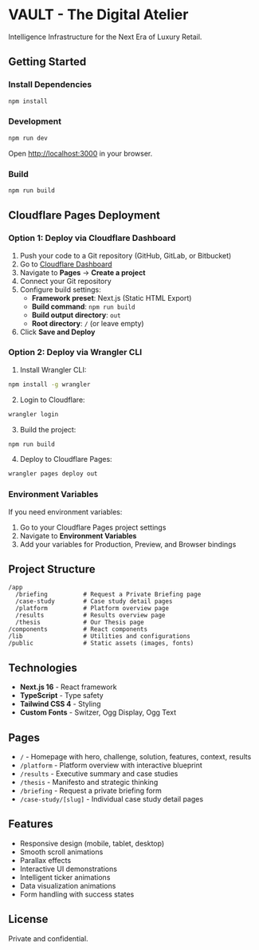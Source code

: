 # VAULT - The Digital Atelier

Intelligence Infrastructure for the Next Era of Luxury Retail.

## Getting Started

### Install Dependencies

```bash
npm install
```

### Development

```bash
npm run dev
```

Open [http://localhost:3000](http://localhost:3000) in your browser.

### Build

```bash
npm run build
```

## Cloudflare Pages Deployment

### Option 1: Deploy via Cloudflare Dashboard

1. Push your code to a Git repository (GitHub, GitLab, or Bitbucket)
2. Go to [Cloudflare Dashboard](https://dash.cloudflare.com)
3. Navigate to **Pages** → **Create a project**
4. Connect your Git repository
5. Configure build settings:
   - **Framework preset**: Next.js (Static HTML Export)
   - **Build command**: `npm run build`
   - **Build output directory**: `out`
   - **Root directory**: `/` (or leave empty)
6. Click **Save and Deploy**

### Option 2: Deploy via Wrangler CLI

1. Install Wrangler CLI:
```bash
npm install -g wrangler
```

2. Login to Cloudflare:
```bash
wrangler login
```

3. Build the project:
```bash
npm run build
```

4. Deploy to Cloudflare Pages:
```bash
wrangler pages deploy out
```

### Environment Variables

If you need environment variables:

1. Go to your Cloudflare Pages project settings
2. Navigate to **Environment Variables**
3. Add your variables for Production, Preview, and Browser bindings

## Project Structure

```
/app
  /briefing          # Request a Private Briefing page
  /case-study        # Case study detail pages
  /platform          # Platform overview page
  /results           # Results overview page
  /thesis            # Our Thesis page
/components          # React components
/lib                 # Utilities and configurations
/public              # Static assets (images, fonts)
```

## Technologies

- **Next.js 16** - React framework
- **TypeScript** - Type safety
- **Tailwind CSS 4** - Styling
- **Custom Fonts** - Switzer, Ogg Display, Ogg Text

## Pages

- `/` - Homepage with hero, challenge, solution, features, context, results
- `/platform` - Platform overview with interactive blueprint
- `/results` - Executive summary and case studies
- `/thesis` - Manifesto and strategic thinking
- `/briefing` - Request a private briefing form
- `/case-study/[slug]` - Individual case study detail pages

## Features

- Responsive design (mobile, tablet, desktop)
- Smooth scroll animations
- Parallax effects
- Interactive UI demonstrations
- Intelligent ticker animations
- Data visualization animations
- Form handling with success states

## License

Private and confidential.
